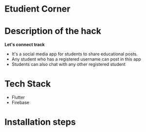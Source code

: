 # Etudient Corner

# Description of the hack
**Let's connect track**

- It's a social media app for students to share educational posts. 
- Any student who has a registered username can post in this app
- Students can also chat with any other registered student

# Tech Stack
- Flutter
- Firebase

# Installation steps
